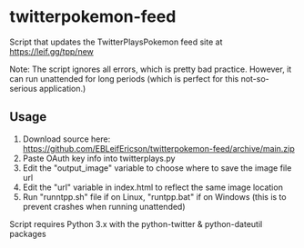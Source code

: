# twitterpokemon-feed
Script that updates the TwitterPlaysPokemon feed site at https://leif.gg/tpp/new

Note: The script ignores all errors, which is pretty bad practice. However, it can run unattended for long periods (which is perfect for this not-so-serious application.)

## Usage
1. Download source here: https://github.com/EBLeifEricson/twitterpokemon-feed/archive/main.zip
2. Paste OAuth key info into twitterplays.py
3. Edit the "output_image" variable to choose where to save the image file url
4. Edit the "url" variable in index.html to reflect the same image location
3. Run "runntpp.sh" file if on Linux, "runtpp.bat" if on Windows (this is to prevent crashes when running unattended)

Script requires Python 3.x with the python-twitter & python-dateutil packages
